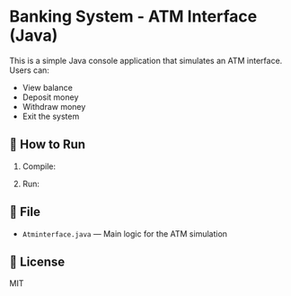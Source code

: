 # Banking System - ATM Interface (Java)

This is a simple Java console application that simulates an ATM interface. Users can:

- View balance
- Deposit money
- Withdraw money
- Exit the system

## 🔧 How to Run

1. Compile:

2. Run:

## 📁 File

- `Atminterface.java` — Main logic for the ATM simulation

## 📜 License

MIT
